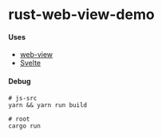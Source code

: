 # rust-web-view-demo

#### Uses
- [web-view](https://github.com/Boscop/web-view)
- [Svelte](https://github.com/sveltejs/svelte)

#### Debug
```shell
# js-src
yarn && yarn run build

# root
cargo run
```

